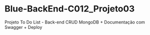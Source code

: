 # Blue-BackEnd-C012_Projeto03
Projeto To Do List - Back-end CRUD MongoDB + Documentação com Swagger + Deploy
